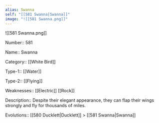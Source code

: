 ```yaml
---
alias: Swanna
self: "[[581 Swanna|Swanna]]"
image: "![[581 Swanna.png]]"
---
```


![[581 Swanna.png]]


Number:: 581

Name:: Swanna

Category:: [[White Bird]]

Type-1:: [[Water]]

Type-2:: [[Flying]]

Weaknesses:: [[Electric]] [[Rock]]

Description:: Despite their elegant appearance, they can flap their wings strongly and fly for thousands of miles.

Evolutions:: [[580 Ducklett|Ducklett]] > [[581 Swanna|Swanna]]